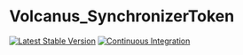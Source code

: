 # Volcanus_SynchronizerToken

[![Latest Stable Version](https://poser.pugx.org/volcanus/synchronizer-token/v/stable.png)](https://packagist.org/packages/volcanus/synchronizer-token)
[![Continuous Integration](https://github.com/k-holy/volcanus-synchronizer-token/actions/workflows/ci.yml/badge.svg)](https://github.com/k-holy/volcanus-synchronizer-token/actions/workflows/ci.yml)
